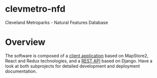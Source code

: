 # clevmetro-nfd
Cleveland Metroparks - Natural Features Database

# Overview

The software is composed of a [client application](nfdclient/README.md) based on MapStore2, React and Redux technologies,
and a [REST API](nfdapi/README.md) based on Django. Have a look at both subprojects for detailed development and
deployment documentation.
